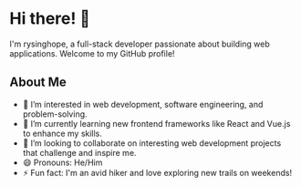 # Hi there! 👋

I'm rysinghope, a full-stack developer passionate about building web applications. Welcome to my GitHub profile!

## About Me
- 👀 I’m interested in web development, software engineering, and problem-solving.
- 🌱 I’m currently learning new frontend frameworks like React and Vue.js to enhance my skills.
- 💞️ I’m looking to collaborate on interesting web development projects that challenge and inspire me.
- 😄 Pronouns: He/Him
- ⚡ Fun fact: I'm an avid hiker and love exploring new trails on weekends!


<!---
rysing-hope/rysing-hope is a ✨ special ✨ repository because its `README.md` (this file) appears on your GitHub profile.
You can click the Preview link to take a look at your changes.
--->
